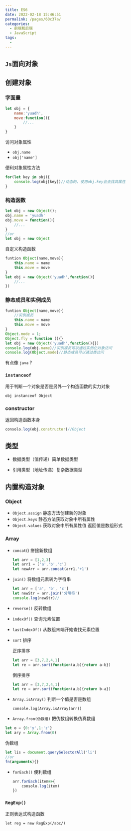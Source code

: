 ```yaml
---
title: ES6
date: 2022-02-18 15:46:51
permalink: /pages/60c37a/
categories:
  - 前端和后端
  - JavaScript
tags:
  - 
---
```

## `Js`面向对象



## 创建对象

### 字面量

```js
let obj = {
    name:'yuadh',
    move:function(){
        //...
    }
}
```

访问对象属性

- `obj.name`
- `obj['name']`

便利对象属性方法

```js
for(let key in obj){
    console.log(obj[key])//动态的，使用obj.key会去找其属性
}
```

### 构造函数

```js
let obj = new Object();
obj.name = 'yuadh'
obj.move = function(){
    //...
}
//or
let obj = new Object
```

自定义构造函数

```js
funtion Object(name,move){
    this.name = name
    this.move = move
}
let obj = new Object('yuadh',function(){
    //...
})

```

### 静态成员和实例成员

```js
funtion Object(name,move){
    //实例成员
    this.name = name
    this.move = move
}
Object.mode = 1;
Object.fly = function (){}
let obj = new Object('yuadh',function(){})
console.log(obj.name)//实例成员可以通过实例化对象访问
console.log(Object.mode)//静态成员可以通过类访问
```

有点像 `java` ?

### `instanceof`

用于判断一个对象是否是另外一个构造函数的实力对象

`obj instanceof Object`

### constructor

返回构造函数本身

```js
consolo.log(obj.constructor)//Object
```

## 类型

- 数据类型（值传递）简单数据类型

- 引用类型（地址传递）复杂数据类型

## 内置构造对象

### Object

- `Object.assign` 静态方法创建新的对象
- `Object.keys` 静态方法获取对象中所有属性
- `Object.values` 获取对象中所有属性值 返回值是数组形式

### Array

- `concat`() 拼接新数组

  ```js
  let arr = [1,2,3]
  let arr1 = ['a','b','c']
  let newArr = arr.concat(arr1,'+1')
  ```

- `join()` 将数组元素转为字符串

  ```js
  let arr = ['a', 'b', 'c']
  let newStr = arr.join('分隔符')
  console.log(newStr)//
  ```

- `reverse()` 反转数组

- `indexOf()` 查询元素位置

- `lastIndexOf()` 从数组末端开始查找元素位置

- `sort`  排序

  正序排序

  ```js
  let arr = [3,7,2,4,1]
  let re = arr.sort(function(a,b){return a-b})
  ```

  倒序排序

  ```js
  let arr = [3,7,2,4,1]
  let re = arr.sort(function(a,b){return b-a})
  ```

- `Array.isArray()` 判断一个值是否是数组

  `console.log(Array.isArray(arr))`

-  `Array.from(伪数组)` 把伪数组转换伪真数组

  ```js
  let o = {0:'y',1:'z'}
  let ary = Array.from(0)
  ```

  伪数组

  ```js
  let lis = document.querySelectorAll('li')
  //or
  fn(arguments){}
  ```

- `forEach()` 便利数组

  ```js
  arr.forEach(item=>{
      consolo.log(item)
  })
  ```

### `RegExp()`

正则表达式构造函数

`let reg = new RegExp(/abc/)`













































